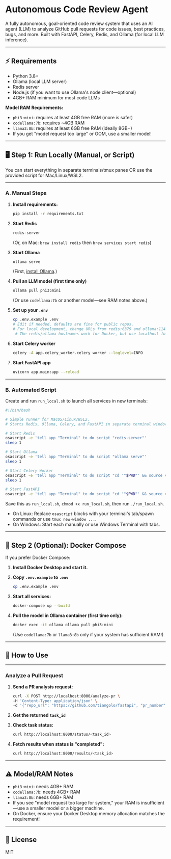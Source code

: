 # Autonomous Code Review Agent

A fully autonomous, goal-oriented code review system that uses an AI agent (LLM) to analyze GitHub pull requests for code issues, best practices, bugs, and more.
Built with FastAPI, Celery, Redis, and Ollama (for local LLM inference).

---

## ⚡ Requirements

- Python 3.8+
- Ollama (local LLM server)
- Redis server
- Node.js (if you want to use Ollama's node client—optional)
- 4GB+ RAM minimum for most code LLMs

**Model RAM Requirements:**
- `phi3:mini`: requires at least 4GB free RAM (more is safer)
- `codellama:7b`: requires ~4GB RAM
- `llama3:8b`: requires at least 6GB free RAM (ideally 8GB+)
- If you get "model request too large" or OOM, use a smaller model!

---

## 🖥️ Step 1: Run Locally (Manual, or Script)

You can start everything in separate terminals/tmux panes OR use the provided script for Mac/Linux/WSL2.

---

### A. Manual Steps

1. **Install requirements:**
   ```bash
   pip install -r requirements.txt
   ```

2. **Start Redis**
   ```bash
   redis-server
   ```
   (Or, on Mac: `brew install redis` then `brew services start redis`)

3. **Start Ollama**
   ```bash
   ollama serve
   ```
   (First, [install Ollama](https://ollama.ai/).)

4. **Pull an LLM model (first time only)**
   ```bash
   ollama pull phi3:mini
   ```
   (Or use `codellama:7b` or another model—see RAM notes above.)

5. **Set up your `.env`**
   ```bash
   cp .env.example .env
   # Edit if needed, defaults are fine for public repos.
   # For local development, change URLs from redis:6379 and ollama:11434 to localhost:6379 and localhost:11434
    # The redis/ollama hostnames work for Docker, but use localhost for local development.
   ```

6. **Start Celery worker**
   ```bash
   celery -A app.celery_worker.celery worker --loglevel=INFO
   ```

7. **Start FastAPI app**
   ```bash
   uvicorn app.main:app --reload
   ```

---

### B. Automated Script

Create and run `run_local.sh` to launch all services in new terminals:

```bash
#!/bin/bash

# Simple runner for MacOS/Linux/WSL2.
# Starts Redis, Ollama, Celery, and FastAPI in separate terminal windows.

# Start Redis
osascript -e 'tell app "Terminal" to do script "redis-server"'
sleep 1

# Start Ollama
osascript -e 'tell app "Terminal" to do script "ollama serve"'
sleep 1

# Start Celery Worker
osascript -e 'tell app "Terminal" to do script "cd '"$PWD"' && source venv/bin/activate && celery -A app.celery_worker.celery worker --loglevel=INFO"'
sleep 1

# Start FastAPI
osascript -e 'tell app "Terminal" to do script "cd '"$PWD"' && source venv/bin/activate && uvicorn app.main:app --reload"'
```

Save this as `run_local.sh`, `chmod +x run_local.sh`, then run `./run_local.sh`.
- On Linux: Replace `osascript` blocks with your terminal's tab/spawn commands or use `tmux new-window ...`.
- On Windows: Start each manually or use Windows Terminal with tabs.

---

## 🐳 Step 2 (Optional): Docker Compose

If you prefer Docker Compose:

1. **Install Docker Desktop and start it.**
2. **Copy `.env.example` to `.env`**
   ```bash
   cp .env.example .env
   ```

3. **Start all services:**
   ```bash
   docker-compose up --build
   ```

4. **Pull the model in Ollama container (first time only):**
   ```bash
   docker exec -it ollama ollama pull phi3:mini
   ```
   (Use `codellama:7b` or `llama3:8b` only if your system has sufficient RAM!)

---

## 🚀 How to Use

---

### Analyze a Pull Request

1. **Send a PR analysis request:**
   ```bash
   curl -X POST http://localhost:8000/analyze-pr \
   -H 'Content-Type: application/json' \
   -d '{"repo_url": "https://github.com/tiangolo/fastapi", "pr_number": 11620}'
   ```

2. **Get the returned `task_id`**
3. **Check task status:**
   ```bash
   curl http://localhost:8000/status/<task_id>
   ```

4. **Fetch results when status is "completed":**
   ```bash
   curl http://localhost:8000/results/<task_id>
   ```

---

## ⚠️ Model/RAM Notes

- `phi3:mini`: needs 4GB+ RAM
- `codellama:7b`: needs 4GB+ RAM
- `llama3:8b`: needs 6GB+ RAM
- If you see "model request too large for system," your RAM is insufficient—use a smaller model or a bigger machine.
- On Docker, ensure your Docker Desktop memory allocation matches the requirement!

---

## 📄 License

MIT